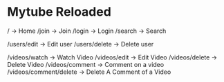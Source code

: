 # Mytube Reloaded

/ -> Home
/join -> Join
/login -> Login
/search -> Search

/users/edit -> Edit user
/users/delete -> Delete user

/videos/watch -> Watch Video
/videos/edit -> Edit Video
/videos/delete -> Delete Video
/videos/comment -> Comment on a video
/videos/comment/delete -> Delete A Comment of a Video

